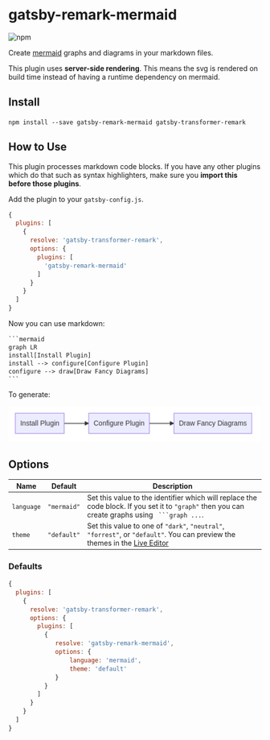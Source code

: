 # gatsby-remark-mermaid
![npm](https://img.shields.io/npm/v/gatsby-remark-mermaid.svg?style=flat-square)

Create [mermaid](https://mermaidjs.github.io/) graphs and diagrams in your markdown files.

This plugin uses **server-side rendering**. This means the svg is rendered on build time instead of having a runtime
dependency on mermaid.

## Install

`npm install --save gatsby-remark-mermaid gatsby-transformer-remark`


## How to Use

This plugin processes markdown code blocks. If you have any other plugins which do that such as syntax highlighters,
make sure you **import this before those plugins**.

Add the plugin to your `gatsby-config.js`.
```js
{
  plugins: [
    {
      resolve: 'gatsby-transformer-remark',
      options: {
        plugins: [
          'gatsby-remark-mermaid'
        ]
      }
    }
  ]
}
```

Now you can use markdown:

    ```mermaid
    graph LR
    install[Install Plugin] 
    install --> configure[Configure Plugin]
    configure --> draw[Draw Fancy Diagrams]
    ```

To generate: 

![example](https://github.com/ChappIO/gatsby-remark-mermaid/raw/master/example_graph.png)

## Options

| Name       | Default     | Description                                                                                                                                                                   |
| ---        | ---         | ---                                                                                                                                                                           |
| `language` | `"mermaid"` | Set this value to the identifier which will replace the code block. If you set it to `"graph"` then you can create graphs using ` ```graph ...`.                              |
| `theme`    | `"default"` | Set this value to one of `"dark"`, `"neutral"`, `"forrest"`, or `"default"`. You can preview the themes in the [Live Editor](https://mermaidjs.github.io/mermaid-live-editor) |

### Defaults

```js
{
  plugins: [
    {
      resolve: 'gatsby-transformer-remark',
      options: {
        plugins: [
          {
             resolve: 'gatsby-remark-mermaid',
             options: {
                 language: 'mermaid',
                 theme: 'default'
             } 
          }
        ]
      }
    }
  ] 
}
```
